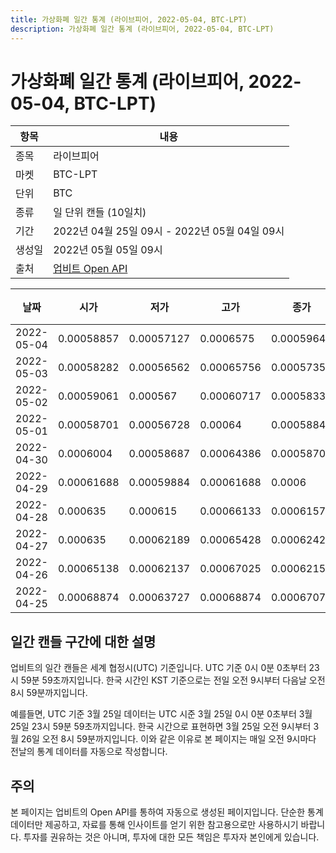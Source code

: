 ```yaml
---
title: 가상화폐 일간 통계 (라이브피어, 2022-05-04, BTC-LPT)
description: 가상화폐 일간 통계 (라이브피어, 2022-05-04, BTC-LPT)
---
```



가상화폐 일간 통계 (라이브피어, 2022-05-04, BTC-LPT)
===

|항목|내용|
|--|--|
|종목|라이브피어|
|마켓|BTC-LPT|
|단위|BTC|
|종류|일 단위 캔들 (10일치)|
|기간|2022년 04월 25일 09시 - 2022년 05월 04일 09시|
|생성일|2022년 05월 05일 09시|
|출처|[업비트 Open API](https://docs.upbit.com)|


|날짜|시가|저가|고가|종가|비고|
|--|--|--|--|--|--|
|2022-05-04|0.00058857|0.00057127|0.0006575|0.00059649|    |
|2022-05-03|0.00058282|0.00056562|0.00065756|0.00057358|    |
|2022-05-02|0.00059061|0.000567|0.00060717|0.00058338|    |
|2022-05-01|0.00058701|0.00056728|0.00064|0.00058842|    |
|2022-04-30|0.0006004|0.00058687|0.00064386|0.00058701|    |
|2022-04-29|0.00061688|0.00059884|0.00061688|0.0006|    |
|2022-04-28|0.000635|0.000615|0.00066133|0.00061573|    |
|2022-04-27|0.000635|0.00062189|0.00065428|0.00062424|    |
|2022-04-26|0.00065138|0.00062137|0.00067025|0.00062154|    |
|2022-04-25|0.00068874|0.00063727|0.00068874|0.00067074|    |


일간 캔들 구간에 대한 설명
---


업비트의 일간 캔들은 세계 협정시(UTC) 기준입니다. 
UTC 기준 0시 0분 0초부터 23시 59분 59초까지입니다. 
한국 시간인 KST 기준으로는 전일 오전 9시부터 다음날 오전 8시 59분까지입니다. 


예를들면, UTC 기준 3월 25일 데이터는 UTC 시준 3월 25일 0시 0분 0초부터 3월 25일 23시 59분 59초까지입니다. 
한국 시간으로 표현하면 3월 25일 오전 9시부터 3월 26일 오전 8시 59분까지입니다. 
이와 같은 이유로 본 페이지는 매일 오전 9시마다 전날의 통계 데이터를 자동으로 작성합니다. 


주의
---


본 페이지는 업비트의 Open API를 통하여 자동으로 생성된 페이지입니다. 
단순한 통계 데이터만 제공하고, 자료를 통해 인사이트를 얻기 위한 참고용으로만 사용하시기 바랍니다. 
투자를 권유하는 것은 아니며, 투자에 대한 모든 책임은 투자자 본인에게 있습니다. 
